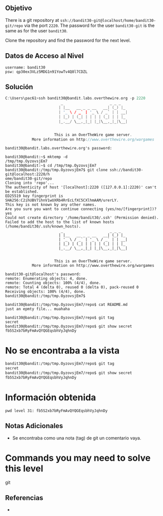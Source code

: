 ## Objetivo

There is a git repository at `ssh://bandit30-git@localhost/home/bandit30-git/repo` via the port `2220`. The password for the user `bandit30-git` is the same as for the user `bandit30`.

Clone the repository and find the password for the next level.
## Datos de Acceso al Nivel

```
username: bandit30
psw: qp30ex3VLz5MDG1n91YowTv4Q8l7CDZL
```

## Solución
```c
C:\Users\pac61>ssh bandit30@bandit.labs.overthewire.org -p 2220
                         _                     _ _ _
                        | |__   __ _ _ __   __| (_) |_
                        | '_ \ / _` | '_ \ / _` | | __|
                        | |_) | (_| | | | | (_| | | |_
                        |_.__/ \__,_|_| |_|\__,_|_|\__|


                      This is an OverTheWire game server.
            More information on http://www.overthewire.org/wargames
```


```shell
bandit30@bandit.labs.overthewire.org's password:

bandit30@bandit:~$ mktemp -d
/tmp/tmp.OyzovsjEm7
bandit30@bandit:~$ cd /tmp/tmp.OyzovsjEm7
bandit30@bandit:/tmp/tmp.OyzovsjEm7$ git clone ssh://bandit30-git@localhost:2220/h
ome/bandit30-git/repo
Cloning into 'repo'...
The authenticity of host '[localhost]:2220 ([127.0.0.1]:2220)' can't be established.
ED25519 key fingerprint is SHA256:C2ihUBV7ihnV1wUXRb4RrEcLfXC5CXlhmAAM/urerLY.
This key is not known by any other names.
Are you sure you want to continue connecting (yes/no/[fingerprint])? yes
Could not create directory '/home/bandit30/.ssh' (Permission denied).
Failed to add the host to the list of known hosts (/home/bandit30/.ssh/known_hosts).
                         _                     _ _ _
                        | |__   __ _ _ __   __| (_) |_
                        | '_ \ / _` | '_ \ / _` | | __|
                        | |_) | (_| | | | | (_| | | |_
                        |_.__/ \__,_|_| |_|\__,_|_|\__|


                      This is an OverTheWire game server.
            More information on http://www.overthewire.org/wargames

bandit30-git@localhost's password:
remote: Enumerating objects: 4, done.
remote: Counting objects: 100% (4/4), done.
remote: Total 4 (delta 0), reused 0 (delta 0), pack-reused 0
Receiving objects: 100% (4/4), done.
bandit30@bandit:/tmp/tmp.OyzovsjEm7$

bandit30@bandit:/tmp/tmp.OyzovsjEm7/repo$ cat README.md
just an epmty file... muahaha

bandit30@bandit:/tmp/tmp.OyzovsjEm7/repo$ git tag
secret
bandit30@bandit:/tmp/tmp.OyzovsjEm7/repo$ git show secret
fb5S2xb7bRyFmAvQYQGEqsbhVyJqhnDy

```

# No se encontraba a la vista 

``` sh
bandit30@bandit:/tmp/tmp.OyzovsjEm7/repo$ git tag
secret
bandit30@bandit:/tmp/tmp.OyzovsjEm7/repo$ git show secret
fb5S2xb7bRyFmAvQYQGEqsbhVyJqhnDy
```

# Información obtenida
```
pwd level 31: fb5S2xb7bRyFmAvQYQGEqsbhVyJqhnDy
```
## Notas Adicionales
- Se encontraba como una nota (tag) de git un comentario vaya.
# Commands you may need to solve this level
git
## Referencias
- 